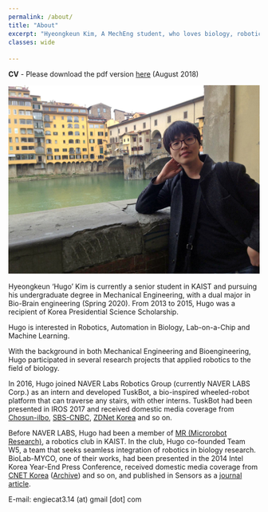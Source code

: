 ```yaml
---
permalink: /about/
title: "About"
excerpt: "Hyeongkeun Kim, A MechEng student, who loves biology, robotics, and merging them for the better."
classes: wide

---
```

**CV** - Please download the pdf version [here](/assets/CV_HKim.pdf) (August 2018)

![times in florence](/assets/images/about_splash.jpg)

Hyeongkeun ‘Hugo’ Kim is currently a senior student in KAIST and pursuing his undergraduate degree in Mechanical Engineering, with a dual major in Bio-Brain engineering (Spring 2020). From 2013 to 2015, Hugo was a recipient of Korea Presidential Science Scholarship. 

Hugo is interested in Robotics, Automation in Biology, Lab-on-a-Chip and Machine Learning.

With the background in both Mechanical Engineering and Bioengineering, Hugo participated in several research projects that applied robotics to the field of biology. 

In 2016, Hugo joined NAVER Labs Robotics Group (currently NAVER LABS Corp.) as an intern and developed TuskBot, a bio-inspired wheeled-robot platform that can traverse any stairs, with other interns. TuskBot had been presented in IROS 2017 and received domestic media coverage from [Chosun-ilbo](http://biz.chosun.com/site/data/html_dir/2017/06/25/2017062501522.html), [SBS-CNBC](http://sbscnbc.sbs.co.kr/read.jsp?pmArticleId=10000878098), [ZDNet Korea](http://www.zdnet.co.kr/news/news_view.asp?artice_id=20171016113135) and so on.

Before NAVER LABS, Hugo had been a member of [MR (Microrobot Research)](https://mr.kaist.ac.kr/w5.html), a robotics club in KAIST. In the club, Hugo co-founded Team W5, a team that seeks seamless integration of robotics in biology research. BioLab-MYCO, one of their works, had been presented in the 2014 Intel Korea Year-End Press Conference, received domestic media coverage from [CNET Korea](https://www.cnet.co.kr/view/123762) ([Archive](http://web.archive.org/web/20150726172013/https://www.cnet.co.kr/view/123762)) and so on, and published in Sensors as a [journal article](https://doi.org/10.3390/s16060942). 

E-mail: engiecat3.14 (at) gmail [dot] com